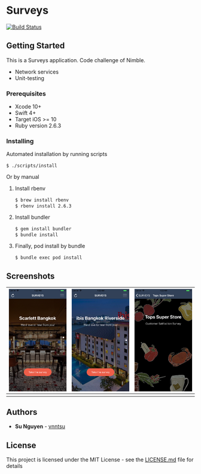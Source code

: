 # Surveys

[![Build Status](https://travis-ci.com/vnntsu/Surveys-CodeChallenge.svg?branch=master)](https://travis-ci.com/vnntsu/Surveys-CodeChallenge)

## Getting Started

This is a Surveys application. Code challenge of Nimble.

- Network services
- Unit-testing

### Prerequisites

- Xcode 10+
- Swift 4+
- Target iOS >= 10
- Ruby version 2.6.3

### Installing

Automated installation by running scripts

```shell
$ ./scripts/install
```

Or by manual

1. Install rbenv

   ```shell
   $ brew install rbenv
   $ rbenv install 2.6.3
   ```

   

2. Install bundler

   ```shell
   $ gem install bundler
   $ bundle install
   ```

   

3. Finally, pod install by bundle

   ```shell
   $ bundle exec pod install
   ```

   

## Screenshots

| ![Screenshot1](./screenshots/screenshot.png) | ![Screenshot2](./screenshots/screenshot2.png) | ![Screenshot3](./screenshots/screenshot3.png) |
| -------------------------------------------- | --------------------------------------------- | --------------------------------------------- |
|                                              |                                               |                                               |

## Authors

* **Su Nguyen** - [vnntsu](https://github.com/vnntsu/)

## License

This project is licensed under the MIT License - see the [LICENSE.md](LICENSE.md) file for details


